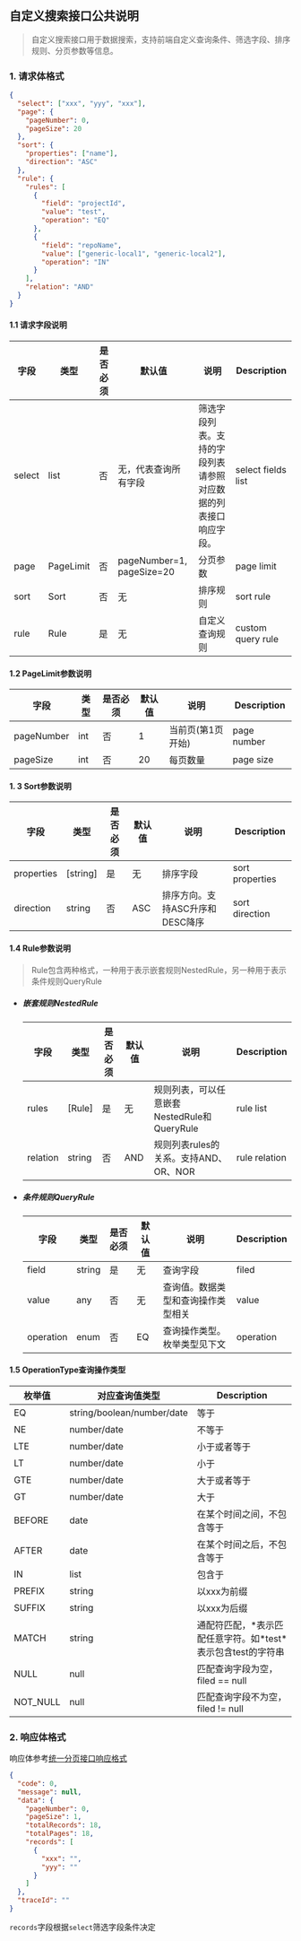 ## 自定义搜索接口公共说明

> 自定义搜索接口用于数据搜索，支持前端自定义查询条件、筛选字段、排序规则、分页参数等信息。



### 1. 请求体格式

```json
{
  "select": ["xxx", "yyy", "xxx"],
  "page": {
    "pageNumber": 0,
    "pageSize": 20
  },
  "sort": {
    "properties": ["name"],
    "direction": "ASC"
  },
  "rule": {
    "rules": [
      {
        "field": "projectId",
        "value": "test",
        "operation": "EQ"
      },
      {
        "field": "repoName",
        "value": ["generic-local1", "generic-local2"],
        "operation": "IN"
      }
    ],
    "relation": "AND"
  }
}
```

#### 1.1 请求字段说明

| 字段   | 类型      | 是否必须 | 默认值                    | 说明                                                         | Description        |
| ------ | --------- | -------- | ------------------------- | ------------------------------------------------------------ | ------------------ |
| select | list      | 否       | 无，代表查询所有字段      | 筛选字段列表。支持的字段列表请参照对应数据的列表接口响应字段。 | select fields list |
| page   | PageLimit | 否       | pageNumber=1, pageSize=20 | 分页参数                                                     | page limit         |
| sort   | Sort      | 否       | 无                        | 排序规则                                                     | sort rule          |
| rule   | Rule      | 是       | 无                        | 自定义查询规则                                               | custom query rule  |

#### 1.2 PageLimit参数说明

| 字段       | 类型 | 是否必须 | 默认值 | 说明              | Description |
| ---------- | ---- | -------- | ------ | ----------------- | ----------- |
| pageNumber | int  | 否       | 1      | 当前页(第1页开始) | page number |
| pageSize   | int  | 否       | 20     | 每页数量          | page size   |

#### 1. 3 Sort参数说明

| 字段       | 类型     | 是否必须 | 默认值 | 说明                            | Description     |
| ---------- | -------- | -------- | ------ | ------------------------------- | --------------- |
| properties | [string] | 是       | 无     | 排序字段                        | sort properties |
| direction  | string   | 否       | ASC    | 排序方向。支持ASC升序和DESC降序 | sort direction  |

#### 1.4 Rule参数说明

> Rule包含两种格式，一种用于表示嵌套规则NestedRule，另一种用于表示条件规则QueryRule

- ##### **嵌套规则NestedRule**

  | 字段     | 类型   | 是否必须 | 默认值 | 说明                                        | Description   |
  | -------- | ------ | -------- | ------ | ------------------------------------------- | ------------- |
  | rules    | [Rule] | 是       | 无     | 规则列表，可以任意嵌套NestedRule和QueryRule | rule list     |
  | relation | string | 否       | AND    | 规则列表rules的关系。支持AND、OR、NOR       | rule relation |

- ##### **条件规则QueryRule**

  | 字段      | 类型   | 是否必须 | 默认值 | 说明                               | Description |
  | --------- | ------ | -------- | ------ | ---------------------------------- | ----------- |
  | field     | string | 是       | 无     | 查询字段                           | filed       |
  | value     | any    | 否       | 无     | 查询值。数据类型和查询操作类型相关 | value       |
  | operation | enum   | 否       | EQ     | 查询操作类型。枚举类型见下文       | operation   |


#### 1.5 OperationType查询操作类型

| 枚举值   | 对应查询值类型             | Description                                                  |
| -------- | -------------------------- | ------------------------------------------------------------ |
| EQ       | string/boolean/number/date | 等于                                                         |
| NE       | number/date                | 不等于                                                       |
| LTE      | number/date                | 小于或者等于                                                 |
| LT       | number/date                | 小于                                                         |
| GTE      | number/date                | 大于或者等于                                                 |
| GT       | number/date                | 大于                                                         |
| BEFORE   | date                       | 在某个时间之间，不包含等于                                   |
| AFTER    | date                       | 在某个时间之后，不包含等于                                   |
| IN       | list                       | 包含于                                                       |
| PREFIX   | string                     | 以xxx为前缀                                                  |
| SUFFIX   | string                     | 以xxx为后缀                                                  |
| MATCH    | string                     | 通配符匹配，\*表示匹配任意字符。如\*test\*表示包含test的字符串 |
| NULL     | null                       | 匹配查询字段为空，filed == null                              |
| NOT_NULL | null                       | 匹配查询字段不为空，filed != null                            |

### 2. 响应体格式

响应体参考[统一分页接口响应格式](./common.md)

``` json
{
  "code": 0,
  "message": null,
  "data": {
    "pageNumber": 0,
    "pageSize": 1,
    "totalRecords": 18,
    "totalPages": 18,
    "records": [
      {
        "xxx": "",
        "yyy": ""
      }
    ]
  },
  "traceId": ""
}
```

`records`字段根据`select`筛选字段条件决定